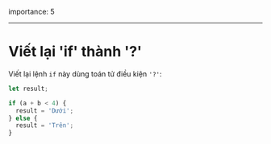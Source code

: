importance: 5

---

# Viết lại 'if' thành '?'

Viết lại lệnh `if` này dùng toán tử điều kiện `'?'`:

```js
let result;

if (a + b < 4) {
  result = 'Dưới';
} else {
  result = 'Trên';
}
```
